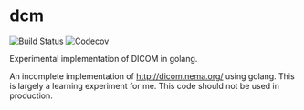# dcm
[![Build Status](https://travis-ci.org/jeremyhuiskamp/dcm.svg?branch=master)](https://travis-ci.org/jeremyhuiskamp/dcm)
[![Codecov](https://img.shields.io/codecov/c/github/jeremyhuiskamp/dcm.svg)]()

Experimental implementation of DICOM in golang.

An incomplete implementation of http://dicom.nema.org/ using golang.
This is largely a learning experiment for me.
This code should not be used in production.
